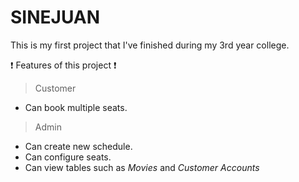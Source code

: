 # SINEJUAN
This is my first project that I've finished during my 3rd year college.

:heavy_exclamation_mark: Features of this project :heavy_exclamation_mark:

> Customer
- Can book multiple seats.

> Admin
- Can create new schedule.
- Can configure seats.
- Can view tables such as *Movies* and *Customer Accounts*

